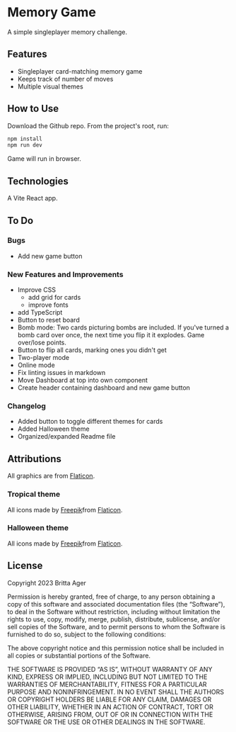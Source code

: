# Memory Game

A simple singleplayer memory challenge.

## Features

- Singleplayer card-matching memory game
- Keeps track of number of moves
- Multiple visual themes

## How to Use

Download the Github repo. From the project's root, run:

```javascript
npm install
npm run dev
```

Game will run in browser.

## Technologies

A Vite React app.

## To Do

### Bugs

- Add new game button

### New Features and Improvements

- Improve CSS
  - add grid for cards
  - improve fonts
- add TypeScript
- Button to reset board
- Bomb mode: Two cards picturing bombs are included. If you've turned a bomb card over once, the next time you flip it it explodes. Game over/lose points.
- Button to flip all cards, marking ones you didn't get
- Two-player mode
- Online mode
- Fix linting issues in markdown
- Move Dashboard at top into own component
- Create header containing dashboard and new game button

### Changelog

- Added button to toggle different themes for cards
- Added Halloween theme
- Organized/expanded Readme file

## Attributions

All graphics are from [Flaticon](https://www.flaticon.com/).

### Tropical theme

All icons made by [Freepik](https://www.freepik.com)from [Flaticon](https://www.flaticon.com/).

### Halloween theme

All icons made by [Freepik](https://www.freepik.com)from [Flaticon](https://www.flaticon.com/).

## License

Copyright 2023 Britta Ager

Permission is hereby granted, free of charge, to any person obtaining a copy of this software and associated documentation files (the “Software”), to deal in the Software without restriction, including without limitation the rights to use, copy, modify, merge, publish, distribute, sublicense, and/or sell copies of the Software, and to permit persons to whom the Software is furnished to do so, subject to the following conditions:

The above copyright notice and this permission notice shall be included in all copies or substantial portions of the Software.

THE SOFTWARE IS PROVIDED “AS IS”, WITHOUT WARRANTY OF ANY KIND, EXPRESS OR IMPLIED, INCLUDING BUT NOT LIMITED TO THE WARRANTIES OF MERCHANTABILITY, FITNESS FOR A PARTICULAR PURPOSE AND NONINFRINGEMENT. IN NO EVENT SHALL THE AUTHORS OR COPYRIGHT HOLDERS BE LIABLE FOR ANY CLAIM, DAMAGES OR OTHER LIABILITY, WHETHER IN AN ACTION OF CONTRACT, TORT OR OTHERWISE, ARISING FROM, OUT OF OR IN CONNECTION WITH THE SOFTWARE OR THE USE OR OTHER DEALINGS IN THE SOFTWARE.
